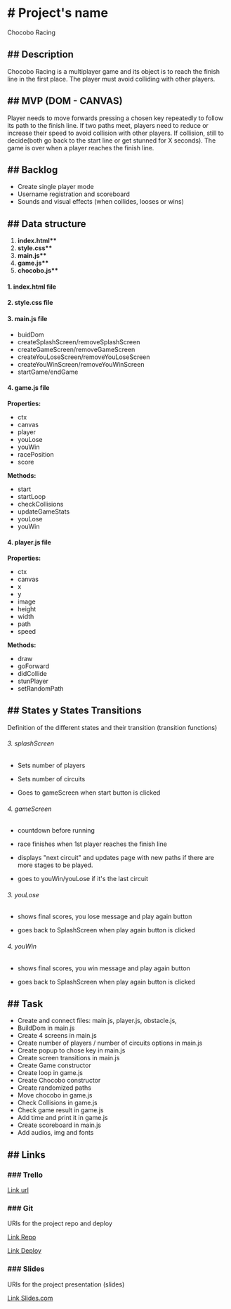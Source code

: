 # \# Project's name

Chocobo Racing

## \## Description

Chocobo Racing is a multiplayer game and its object is to reach the finish line in the first place. The player must avoid colliding with other players.

## \## MVP (DOM - CANVAS)

Player needs to move forwards pressing a chosen key repeatedly to follow its path to the finish line. If two paths meet, players need to reduce or increase their speed to avoid collision with other players. If collision, still to decide(both go back to the start line or get stunned for X seconds). The game is over when a player reaches the finish line.

## \## Backlog

- Create single player mode
- Username registration and scoreboard
- Sounds and visual effects (when collides, looses or wins)

## \## Data structure

1. **index.html\*\***
2. **style.css\*\***
3. **main.js\*\***
4. **game.js\*\***
5. **chocobo.js\*\***

#### **1. index.html file**

#### 2. style.css file

#### 3. main.js file

- buidDom
- createSplashScreen/removeSplashScreen
- createGameScreen/removeGameScreen
- createYouLoseScreen/removeYouLoseScreen
- createYouWinScreen/removeYouWinScreen
- startGame/endGame

#### 4. game.js file

**Properties:**

- ctx
- canvas
- player
- youLose
- youWin
- racePosition
- score

**Methods:**

- start
- startLoop
- checkCollisions
- updateGameStats
- youLose
- youWin

#### 4. player.js file

**Properties:**

- ctx
- canvas
- x
- y
- image
- height
- width
- path
- speed

**Methods:**

- draw
- goForward
- didCollide
- stunPlayer
- setRandomPath

## \## States y States Transitions

Definition of the different states and their transition (transition functions)

###### 3. splashScreen

- Sets number of players

- Sets number of circuits

- Goes to gameScreen when start button is clicked

###### 4. gameScreen

- countdown before running

- race finishes when 1st player reaches the finish line

- displays "next circuit" and updates page with new paths if there are more stages to be played.

- goes to youWin/youLose if it's the last circuit

###### 3. youLose

- shows final scores, you lose message and play again button

- goes back to SplashScreen when play again button is clicked

###### 4. youWin

- shows final scores, you win message and play again button

- goes back to SplashScreen when play again button is clicked

## \## Task

- Create and connect files: main.js, player.js, obstacle.js,
- BuildDom in main.js
- Create 4 screens in main.js
- Create number of players / number of circuits options in main.js
- Create popup to chose key in main.js
- Create screen transitions in main.js
- Create Game constructor
- Create loop in game.js
- Create Chocobo constructor
- Create randomized paths
- Move chocobo in game.js
- Check Collisions in game.js
- Check game result in game.js
- Add time and print it in game.js
- Create scoreboard in main.js
- Add audios, img and fonts

## \## Links

### \### Trello

[Link url](https://trello.com/b/sPXaCMbf/chocobo-project)

### \### Git

URls for the project repo and deploy

[Link Repo](https://github.com/carlotapg/chocobo-project)

[Link Deploy]()

### \### Slides

URls for the project presentation (slides)

[Link Slides.com](http://slides.com)
